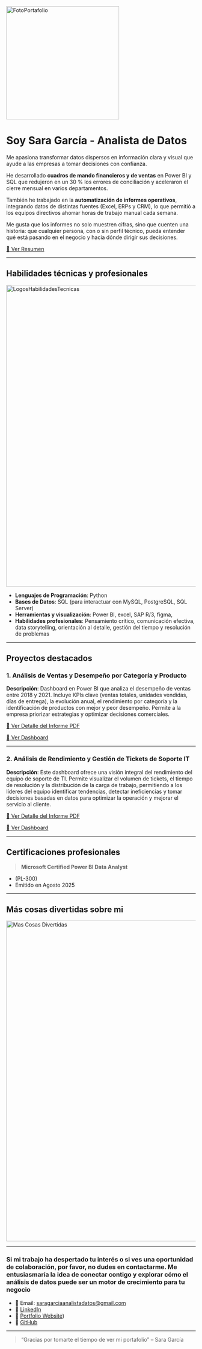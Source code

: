<img width="300" height="300" alt="FotoPortafolio" src="https://github.com/user-attachments/assets/447b3723-4526-4349-be10-270b56023030" />

# Soy Sara García - Analista de Datos

Me apasiona transformar datos dispersos en información clara y visual que ayude a las empresas a tomar decisiones con confianza.

He desarrollado **cuadros de mando financieros y de ventas** en Power BI y SQL que redujeron en un 30 % los errores de conciliación y aceleraron el cierre mensual en varios departamentos.

También he trabajado en la **automatización de informes operativos**, integrando datos de distintas fuentes (Excel, ERPs y CRM), lo que permitió a los equipos directivos ahorrar horas de trabajo manual cada semana.

Me gusta que los informes no solo muestren cifras, sino que cuenten una historia: que cualquier persona, con o sin perfil técnico, pueda entender qué está pasando en el negocio y hacia dónde dirigir sus decisiones.

[🔗 Ver Resumen ](https://drive.google.com/file/d/1eWNht9hzxu-6xPz2o4y1PJoej5eQjI88/view?usp=sharing)

---

## Habilidades técnicas y profesionales
<img width="800" height="800" alt="LogosHabilidadesTecnicas" src="https://github.com/user-attachments/assets/5e9bf727-db36-45ba-a9b8-d3acbcca8d5a" />


- **Lenguajes de Programación**: Python
- **Bases de Datos**: SQL (para interactuar con MySQL, PostgreSQL, SQL Server)
- **Herramientas y visualización**: Power BI, excel, SAP R/3, figma, 
- **Habilidades profesionales**: Pensamiento crítico, comunicación efectiva, data storytelling, orientación al detalle, gestión del tiempo y resolución de problemas

---

## Proyectos destacados

### 1. Análisis de Ventas y Desempeño por Categoría y Producto
**Descripción**: Dashboard en Power BI que analiza el desempeño de ventas entre 2018 y 2021. Incluye KPIs clave (ventas totales, unidades vendidas, días de entrega), la evolución anual, el rendimiento por categoría y la identificación de productos con mejor y peor desempeño. Permite a la empresa priorizar estrategias y optimizar decisiones comerciales.

[🔗 Ver Detalle del Informe PDF](https://drive.google.com/file/d/1iJyrFadKdJAMqRWE_BaYuLtvN-HPdbxT/view?usp=sharing)

[🔗 Ver Dashboard](https://app.powerbi.com/view?r=eyJrIjoiZTc1ZDM0YmEtZDQwMC00ZDQzLThmNWYtM2FmZGI3YjY4MDI4IiwidCI6ImE2NDBjNzc1LTViMmQtNDMxZC1hMGJmLTBmMDNiMGMzMjhlOCIsImMiOjR9)

---

### 2. Análisis de Rendimiento y Gestión de Tickets de Soporte IT
**Descripción**: Este dashboard ofrece una visión integral del rendimiento del equipo de soporte de TI. Permite visualizar el volumen de tickets, el tiempo de resolución y la distribución de la carga de trabajo, permitiendo a los líderes del equipo identificar tendencias, detectar ineficiencias y tomar decisiones basadas en datos para optimizar la operación y mejorar el servicio al cliente.

[🔗 Ver Detalle del Informe PDF](https://drive.google.com/file/d/1972GJ1GiCMBd_SXHwXS0n7SkZ131Dy4h/view?usp=sharing)

[🔗 Ver Dashboard ](https://app.powerbi.com/view?r=eyJrIjoiMGE1YzhhZDAtOTUzYS00ODRkLTg0ZDYtMzE3ZjM0MTExMWNiIiwidCI6IjQ2NTRiNmYxLTBlNDctNDU3OS1hOGExLTAyZmU5ZDk0M2M3YiIsImMiOjl9)

---

## Certificaciones profesionales

> **Microsoft Certified Power BI Data Analyst**
- (PL-300)
- Emitido  en Agosto 2025

---
## Más cosas divertidas sobre mi
<img width="850" height="850" alt="Mas Cosas Divertidas" src="https://github.com/user-attachments/assets/275b94b5-69fc-4c82-8cfd-e3b954bead2b" />

---

### Si mi trabajo ha despertado tu interés o si ves una oportunidad de colaboración, por favor, no dudes en contactarme. Me entusiasmaría la idea de conectar contigo y explorar cómo el análisis de datos puede ser un motor de crecimiento para tu negocio 


- 📧 Email: saragarciaanalistadatos@gmail.com
- 💼 [LinkedIn](https://www.linkedin.com/in/sara-garc%C3%ADaanalistadatos/)  
- 📂 [Portfolio Website](https://sites.google.com/view/portafoliosaragarcia/inicio))  
- 🐙 [GitHub](https://github.com/saragarciaanalista)


---

> “Gracias por tomarte el tiempo de ver mi portafolio” – Sara García
